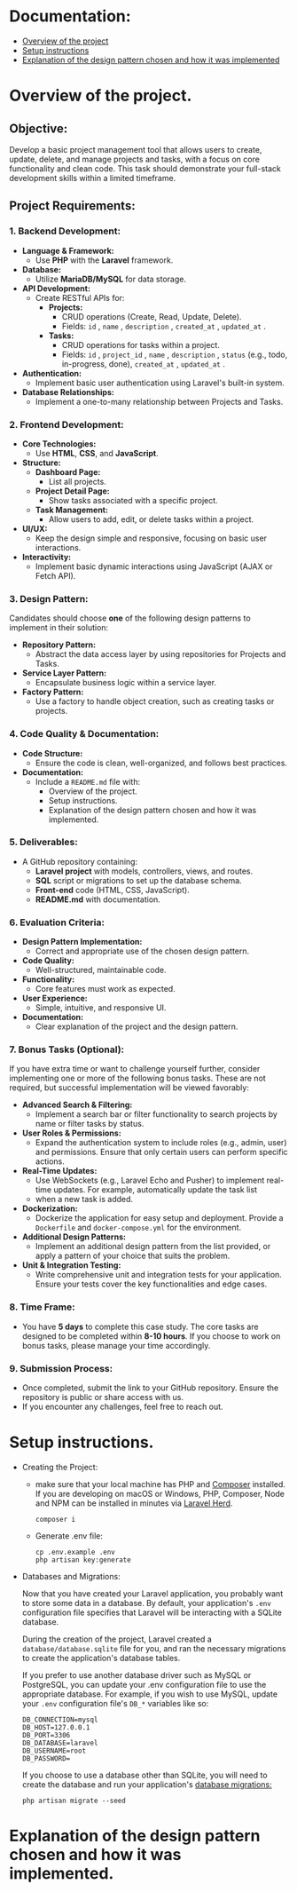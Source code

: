 # Documentation:
- [Overview of the project](#overview-of-the-project)
- [Setup instructions](#setup-instructions)
- [Explanation of the design pattern chosen and how it was implemented](#explanation-of-the-design-pattern-chosen-and-how-it-was-implemented)
# Overview of the project.
## Objective:
Develop a basic project management tool that allows users to create, update, delete, and manage projects and tasks, with a focus on core
functionality and clean code. This task should demonstrate your full-stack development skills within a limited timeframe.
## Project Requirements:
### 1. Backend Development:
- **Language & Framework:**
    - Use **PHP** with the **Laravel** framework.
- **Database:**
    - Utilize **MariaDB/MySQL** for data storage. 
- **API Development:**
    - Create RESTful APIs for:
        - **Projects:**
            - CRUD operations (Create, Read, Update, Delete).
            - Fields: `id` , `name` , `description` , `created_at` , `updated_at` .
        - **Tasks:**
            - CRUD operations for tasks within a project.
            - Fields: `id` , `project_id` , `name` , `description` , `status` (e.g., todo, in-progress, done), `created_at` , `updated_at` .
- **Authentication:**
    - Implement basic user authentication using Laravel's built-in system.
- **Database Relationships:**
    - Implement a one-to-many relationship between Projects and Tasks.
### 2. Frontend Development:
- **Core Technologies:**
    - Use **HTML**, **CSS**, and **JavaScript**.
- **Structure:**
    - **Dashboard Page:**
        - List all projects.
    - **Project Detail Page:**
        - Show tasks associated with a specific project.
    - **Task Management:**
        - Allow users to add, edit, or delete tasks within a project.
- **UI/UX:**
    - Keep the design simple and responsive, focusing on basic user interactions.
- **Interactivity:**
    - Implement basic dynamic interactions using JavaScript (AJAX or Fetch API).
### 3. Design Pattern:
Candidates should choose **one** of the following design patterns to implement in their solution:
- **Repository Pattern:**
    - Abstract the data access layer by using repositories for Projects and Tasks.
- **Service Layer Pattern:**
    - Encapsulate business logic within a service layer.
- **Factory Pattern:**
    - Use a factory to handle object creation, such as creating tasks or projects.
### 4. Code Quality & Documentation:
- **Code Structure:**
    - Ensure the code is clean, well-organized, and follows best practices.
- **Documentation:**
    - Include a `README.md` file with:
        - Overview of the project.
        - Setup instructions.
        - Explanation of the design pattern chosen and how it was implemented.
### 5. Deliverables:
- A GitHub repository containing:
    - **Laravel project** with models, controllers, views, and routes.
    - **SQL** script or migrations to set up the database schema.
    - **Front-end** code (HTML, CSS, JavaScript).
    - **README.md** with documentation.
### 6. Evaluation Criteria:
- **Design Pattern Implementation:**
    - Correct and appropriate use of the chosen design pattern.
- **Code Quality:**
    - Well-structured, maintainable code.
- **Functionality:**
    - Core features must work as expected.
- **User Experience:**
    - Simple, intuitive, and responsive UI.
- **Documentation:**
    - Clear explanation of the project and the design pattern.
### 7. Bonus Tasks (Optional):
If you have extra time or want to challenge yourself further, consider implementing one or more of the following bonus tasks. These are not
required, but successful implementation will be viewed favorably:
- **Advanced Search & Filtering:**
    - Implement a search bar or filter functionality to search projects by name or filter tasks by status.
- **User Roles & Permissions:**
    - Expand the authentication system to include roles (e.g., admin, user) and permissions. Ensure that only certain users can perform specific actions.
- **Real-Time Updates:**
    - Use WebSockets (e.g., Laravel Echo and Pusher) to implement real-time updates. For example, automatically update the task list
    - when a new task is added.
- **Dockerization:**
    - Dockerize the application for easy setup and deployment. Provide a `Dockerfile` and `docker-compose.yml` for the environment.
- **Additional Design Patterns:**
    - Implement an additional design pattern from the list provided, or apply a pattern of your choice that suits the problem.
- **Unit & Integration Testing:**
    - Write comprehensive unit and integration tests for your application. Ensure your tests cover the key functionalities and edge cases.
### 8. Time Frame:
- You have **5 days** to complete this case study. The core tasks are designed to be completed within **8-10 hours**. If you choose to work on
bonus tasks, please manage your time accordingly.
### 9. Submission Process:
- Once completed, submit the link to your GitHub repository. Ensure the repository is public or share access with us.
- If you encounter any challenges, feel free to reach out.
# Setup instructions.
- Creating the Project:
    - make sure that your local machine has PHP and [Composer](https://getcomposer.org/) installed. If you are developing on macOS or Windows, PHP, Composer, Node and NPM can be installed in minutes via [Laravel Herd](https://laravel.com/docs/11.x/installation#local-installation-using-herd).
        ```
        composer i
        ```
    - Generate .env file:
        ```
        cp .env.example .env
        php artisan key:generate
        ```

- Databases and Migrations:

    Now that you have created your Laravel application, you probably want to store some data in a database. By default, your application's `.env` configuration file specifies that Laravel will be interacting with a SQLite database.

    During the creation of the project, Laravel created a `database/database.sqlite` file for you, and ran the necessary migrations to create the application's database tables.

    If you prefer to use another database driver such as MySQL or PostgreSQL, you can update your .env configuration file to use the appropriate database. For example, if you wish to use MySQL, update your `.env` configuration file's `DB_*` variables like so:
    ```
    DB_CONNECTION=mysql
    DB_HOST=127.0.0.1
    DB_PORT=3306
    DB_DATABASE=laravel
    DB_USERNAME=root
    DB_PASSWORD=
    ```
    If you choose to use a database other than SQLite, you will need to create the database and run your application's [database migrations:](https://laravel.com/docs/11.x/migrations)
    ```
    php artisan migrate --seed
    ```
# Explanation of the design pattern chosen and how it was implemented.